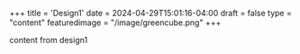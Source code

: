 +++
title = 'Design1'
date = 2024-04-29T15:01:16-04:00
draft = false
type = "content"
featuredimage = "/image/greencube.png"
+++

content from design1